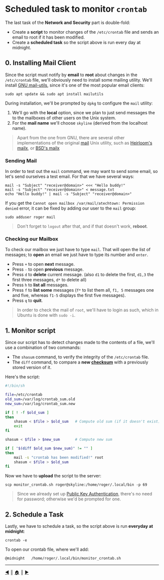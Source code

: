 # Scheduled task to monitor `crontab`
The last task of the **Network and Security** part is double-fold:

* Create a **script** to monitor changes of the `/etc/crontab` file and sends an email to root if it has been modified. 
* Create a **scheduled task** so the script above is run every day at midnight.

## 0. Installing Mail Client
Since the script must notify by **email** to **root** about changes in the `/etc/crontab` file, we'll obviously need to install some mailing utility. We'll install [GNU mail-utils](https://mailutils.org/), since it's one of the most popular email clients:
```
sudo apt update && sudo apt install mailutils
```

During installation, we'll be prompted by `dpkg` to configure the `mail` utility:

1. We'll go with the **local** option, since we plan to just send messages the to the mailboxes of other users on the Unix system.
2. For the **mail name** we'll choose `skyline` (derived from the localhost name).

> Apart from the one from GNU, there are several other implementations of the original [mail](https://en.wikipedia.org/wiki/Mail_(Unix)) Unix utility, such as [Heirloom's mailx](http://heirloom.sourceforge.net/mailx.html), or [BSD's mailx](https://www.freebsd.org/cgi/man.cgi?query=mailx&manpath=SunOS+5.9)

### Sending Mail
In order to test out the `mail` command, we may want to send some email, so let's send ourselves a test email. For that we have several ways:
```
mail -s "Subject" "receiver@domain>" <<< "Hello buddy!"
mail -s "Subject" "receiver@domain>" < message.txt
echo "Hello buddy!" | mail -s "Subject" "receiver@domain>"
```

If you get the `Cannot open mailbox /var/mail/atechtown: Permission denied` error, it can be fixed by adding our user to the `mail` group:
```
sudo adduser roger mail
```

> Don't forget to `logout` after that, and if that doesn't work, **reboot**.

### Checking our Mailbox
To check our mailbox we just have to type `mail`. That will open the list of messages; to **open** an email we just have to type its number and `enter`.

* Press `+` to open **next** message.
* Press `-` to open **previous** message.
* Press `d` to **delete** current message. (also `d1` to delete the first, `d1,3` the first three messages, `d*` to delete all)
* Press `h` to **list all** messages.
* Press `f` to **list some** messages (`f*` to list them all, `f1, 5` messages one and five, whereas `f1-5` displays the first five messages).
* Press `q` to **quit**.

> In order to check the mail of `root`, we'll have to login as such, which in Ubuntu is done with `sudo -i`.

## 1. Monitor script
Since our script has to detect changes made to the contents of a file, we'll use a combination of two commands:

* The `shasum` command, to verify the integrity of the `/etc/crontab` file.
* The `diff` command, to compare a **new [checksum](https://en.wikipedia.org/wiki/Checksum)** with a previously stored version of it.

Here's the script:
```sh
#!/bin/sh

file=/etc/crontab
old_sum=/var/log/crontab_sum.old
new_sum=/var/log/crontab_sum.new

if [ ! -f $old_sum ]
then
	shasum < $file > $old_sum	# Compute old sum (if it doesn't exist)
	exit
fi

shasum < $file > $new_sum		# Compute new sum

if [ "$(diff $old_sum $new_sum)" != "" ]
then
	mail -s "crontab has been modified!" root
	shasum < $file > $old_sum
fi
```

Now we have to **upload** the script to the server:
```
scp monitor_crontab.sh roger@skyline:/home/roger/.local/bin -p 69
```

> Since we already set up [Public Key Authentication](https://www.ssh.com/academy/ssh/public-key-authentication), there's no need for password; otherwise we'd be prompted for one.

## 2. Schedule a Task
Lastly, we have to schedule a task, so the script above is run **everyday at midnight**:
```
crontab -e
```

To open our crontab file, where we'll add:
```
@midnight	/home/roger/.local/bin/monitor_crontab.sh
```
---
<!-- navigation links -->
[:arrow_backward:][back] ║ [:house:][home] ║ [:arrow_forward:][next]

[home]: ../README.md
[back]: ./crontab_packages_update.md
[next]: ./web_server.md